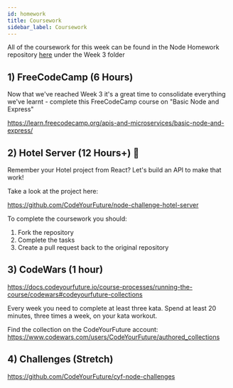 ```yaml
---
id: homework
title: Coursework
sidebar_label: Coursework
---
```


All of the coursework for this week can be found in the Node Homework repository [here](https://github.com/CodeYourFuture/NodeJS-Homework) under the Week 3 folder

## 1) FreeCodeCamp (6 Hours)

Now that we've reached Week 3 it's a great time to consolidate everything we've learnt - complete this FreeCodeCamp course on "Basic Node and Express"

https://learn.freecodecamp.org/apis-and-microservices/basic-node-and-express/

## 2) Hotel Server (12 Hours+) 🔑

Remember your Hotel project from React? Let's build an API to make that work!

Take a look at the project here:

https://github.com/CodeYourFuture/node-challenge-hotel-server

To complete the coursework you should:

1. Fork the repository
2. Complete the tasks
3. Create a pull request back to the original repository

## 3) CodeWars (1 hour)
https://docs.codeyourfuture.io/course-processes/running-the-course/codewars#codeyourfuture-collections

Every week you need to complete at least three kata. Spend at least 20 minutes, three times a week, on your kata workout.

Find the collection on the CodeYourFuture account: https://www.codewars.com/users/CodeYourFuture/authored_collections

## 4) Challenges (Stretch)

https://github.com/CodeYourFuture/cyf-node-challenges
